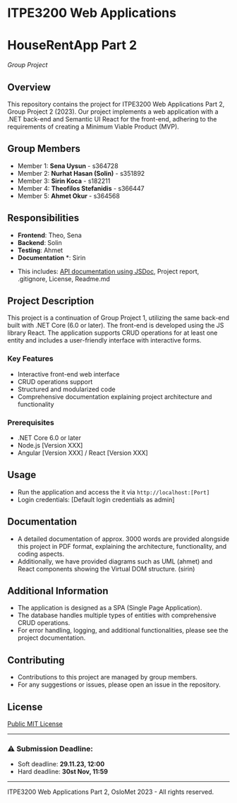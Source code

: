 # ITPE3200 Web Applications 
# HouseRentApp Part 2
_Group Project_

## Overview
This repository contains the project for ITPE3200 Web Applications Part 2, Group Project 2 (2023). Our project implements a web application with a .NET back-end and Semantic UI React for the front-end, adhering to the requirements of creating a Minimum Viable Product (MVP).

## Group Members
- Member 1: **Sena Uysun** - s364728
- Member 2: **Nurhat Hasan (Solin)** - s351892
- Member 3: **Sirin Koca** - s182211
- Member 4: **Theofilos Stefanidis** - s366447
- Member 5: **Ahmet Okur** - s364568

## Responsibilities 
- **Frontend**: Theo, Sena
- **Backend**: Solin
- **Testing**: Ahmet
- **Documentation** *: Sirin 
* This includes: [API documentation using JSDoc](https://github.com/a-sena/Project2_HouseRentApp/tree/master/Project2_HouseRentApp/ClientApp/docs), Project report, .gitignore, License, Readme.md

## Project Description
This project is a continuation of Group Project 1, utilizing the same back-end built with .NET Core (6.0 or later). The front-end is developed using the JS library React. The application supports CRUD operations for at least one entity and includes a user-friendly interface with interactive forms.

### Key Features
- Interactive front-end web interface
- CRUD operations support
- Structured and modularized code
- Comprehensive documentation explaining project architecture and functionality

### Prerequisites
- .NET Core 6.0 or later
- Node.js [Version XXX]
- Angular [Version XXX] / React [Version XXX]

## Usage
- Run the application and access the it via `http://localhost:[Port]`
- Login credentials: [Default login credentials as admin]

## Documentation
- A detailed documentation of approx. 3000 words are provided alongside this project in PDF format, explaining the architecture, functionality, and coding aspects.
- Additionally, we have provided diagrams such as UML (ahmet) and React components showing the Virtual DOM structure.  (sirin)

## Additional Information
- The application is designed as a SPA (Single Page Application).
- The database handles multiple types of entities with comprehensive CRUD operations.
- For error handling, logging, and additional functionalities, please see the project documentation.

## Contributing
- Contributions to this project are managed by group members.
- For any suggestions or issues, please open an issue in the repository.

## License
[Public MIT License](https://github.com/a-sena/Project2_HouseRentApp/blob/master/LICENSE)

---

### :warning: Submission Deadline:
- Soft deadline: **29.11.23, 12:00**
- Hard deadline: **30st Nov, 11:59**

---

ITPE3200 Web Applications Part 2, OsloMet 2023 - All rights reserved. 
